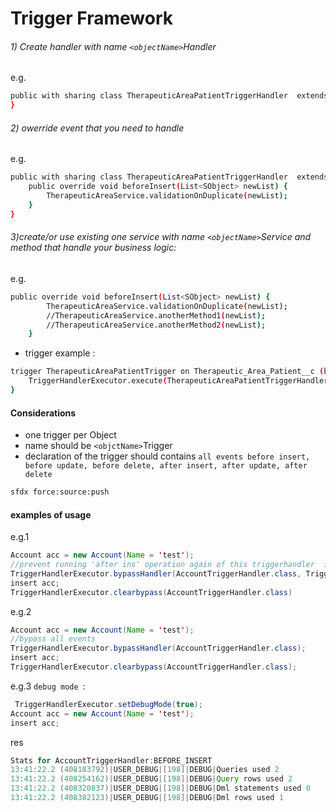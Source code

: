 # Trigger Framework

###### 1) Create  handler with name `<objectName>`Handler
e.g.
```sh
public with sharing class TherapeuticAreaPatientTriggerHandler  extends TriggerHandler {
}
```

###### 2) owerride   event that you need to handle 
e.g.
```sh
public with sharing class TherapeuticAreaPatientTriggerHandler  extends TriggerHandler {
    public override void beforeInsert(List<SObject> newList) {
        TherapeuticAreaService.validationOnDuplicate(newList);
    }
}
```
###### 3)create/or use existing one service with name  `<objectName>`Service and method  that handle your business logic: 
e.g.
```sh
public override void beforeInsert(List<SObject> newList) {
        TherapeuticAreaService.validationOnDuplicate(newList);
        //TherapeuticAreaService.anotherMethod1(newList);
        //TherapeuticAreaService.anotherMethod2(newList);
    }
```
-   trigger example :
```sh
trigger TherapeuticAreaPatientTrigger on Therapeutic_Area_Patient__c (before insert, before update, after insert, after update) {
    TriggerHandlerExecutor.execute(TherapeuticAreaPatientTriggerHandler.class);
}
```

#### Considerations
- one trigger per Object
- name should be `<objctName>`Trigger
- declaration of the trigger should contains `all events before insert, before update, before delete, after insert, after update, after delete`
```sh
sfdx force:source:push
```
#### examples of usage
e.g.1
```java
Account acc = new Account(Name = 'test');
//prevent running 'after ins' operation again of this triggerhandler  if execution context contains account insert operation
TriggerHandlerExecutor.bypassHandler(AccountTriggerHandler.class, TriggerOperation.AFTER_INSERT);
insert acc;
TriggerHandlerExecutor.clearbypass(AccountTriggerHandler.class)
```
e.g.2
```java
Account acc = new Account(Name = 'test');
//bypass all events
TriggerHandlerExecutor.bypassHandler(AccountTriggerHandler.class);
insert acc;
TriggerHandlerExecutor.clearbypass(AccountTriggerHandler.class);
```
e.g.3 `debug mode `:
```java
 TriggerHandlerExecutor.setDebugMode(true);
Account acc = new Account(Name = 'test');
insert acc;
```
res 
```java
Stats for AccountTriggerHandler:BEFORE_INSERT
13:41:22.2 (408183792)|USER_DEBUG|[198]|DEBUG|Queries used 2
13:41:22.2 (408254162)|USER_DEBUG|[198]|DEBUG|Query rows used 2
13:41:22.2 (408320837)|USER_DEBUG|[198]|DEBUG|Dml statements used 0
13:41:22.2 (408382123)|USER_DEBUG|[198]|DEBUG|Dml rows used 1
```
